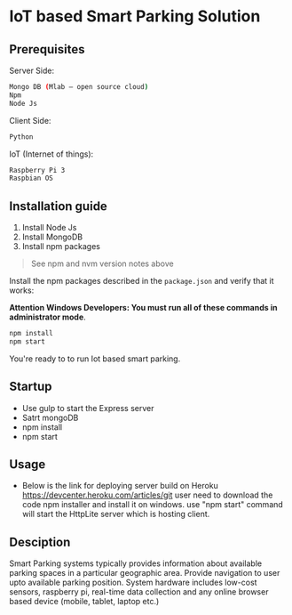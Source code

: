 # IoT based Smart Parking Solution

## Prerequisites

Server Side:
```bash
Mongo DB (Mlab – open source cloud)
Npm
Node Js 
``` 

Client Side:
```bash
Python
```

IoT (Internet of things):
```bash
Raspberry Pi 3 
Raspbian OS
```

## Installation guide

1) Install Node Js
2) Install MongoDB
3) Install npm packages

> See npm and nvm version notes above

Install the npm packages described in the `package.json` and verify that it works:

**Attention Windows Developers:  You must run all of these commands in administrator mode**.

```bash
npm install
npm start
```

You're ready to to run Iot based smart parking.


## Startup

* Use gulp to start the Express server
* Satrt mongoDB
* npm install
* npm start

## Usage

* Below is the link for deploying server build on Heroku
https://devcenter.heroku.com/articles/git
user need to download the code npm installer and install it on windows.
use "npm start" command will start the HttpLite server which is hosting client.


## Desciption

Smart Parking systems typically provides information about available parking spaces in a particular geographic area. Provide navigation to user upto available parking position. 
System hardware includes low-cost sensors, raspberry pi,  real-time data collection and any online browser based device 
(mobile, tablet, laptop etc.)


